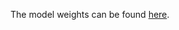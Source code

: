 The model weights can be found [here](https://drive.google.com/drive/folders/1FCcHsTib-gXR2kMI5fqOZGs8XkwdE8oH?usp=sharing).
